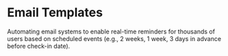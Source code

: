 # Email Templates
Automating email systems to enable real-time reminders for thousands of users based on scheduled events (e.g., 2 weeks, 1 week, 3 days in advance before check-in date).
